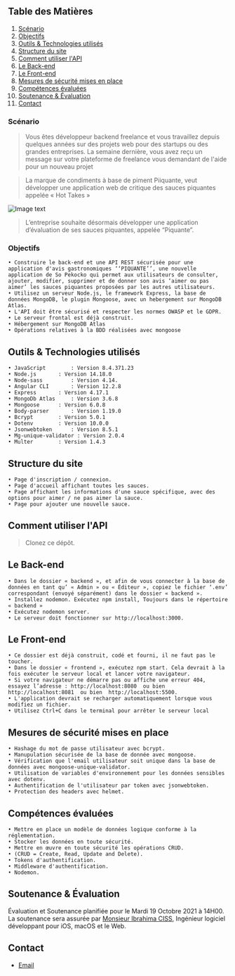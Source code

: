 ## Table des Matières
1.  [Scénario](#Scénario)
2.  [Objectifs](#Objectifs)
3.  [Outils & Technologies utilisés](#Outils-&-Technologies-utilisées)
4.  [Structure du site](#Structure-du-site)
5.  [Comment utiliser l'API](#Comment-utiliser-l'API)
6.  [Le Back-end](#Le-Back-end)
7.  [Le Front-end](#Le-Front-end)
8.  [Mesures de sécurité mises en place](#Mesures-de-sécurité-mises-en-place)
9.  [Compétences évaluées](#Compétences)
10. [Soutenance & Évaluation](#Soutenance-&-Évaluation)
11. [Contact](#Contact)

### Scénario
>Vous êtes développeur backend freelance et vous travaillez depuis quelques années sur des projets web pour des startups ou des grandes entreprises. La semaine dernière, vous avez reçu un message sur votre plateforme de freelance vous demandant de l'aide
pour un nouveau projet

>La marque de condiments à base de piment
Piiquante, veut développer une application web de critique des sauces piquantes appelée « Hot Takes »

![Image text](https://raw.githubusercontent.com/Waleedos/P6-Last/main/autres/piquante.png)
>L’entreprise souhaite désormais développer une application d’évaluation de ses sauces piquantes, appelée “Piquante”. 

### Objectifs
>
    • Construire le back-end et une API REST sécurisée pour une application d'avis gastronomiques ‘‘PIQUANTE’’, une nouvelle application de So Pekocko qui permet aux utilisateurs de consulter, ajouter, modifier, supprimer et de donner son avis ‘aimer ou pas aimer’ les sauces piquantes proposées par les autres utilisateurs.
    • Utilisez un serveur Node.js, le framework Express, la base de données MongoDB, le plugin Mongoose, avec un hebergement sur MongoDB Atlas.
    • L'API doit être sécurisé et respecter les normes OWASP et le GDPR.
    • Le serveur frontal est déjà construit.
    • Hébergement sur MongoDB Atlas
    • Opérations relatives à la BDD réalisées avec mongoose

## Outils & Technologies utilisés
>
    • JavaScript	    : Version 8.4.371.23
    • Node.js 	    : Version 14.18.0
    • Node-sass 	    : Version 4.14.  
    • Angular CLI 	    : Version 12.2.8
    • Express	    : Version 4.17.1
    • MongoDb Atlas	    : Version 3.6.8
    • Mongoose	    : Version 6.0.8
    • Body-parser	    : Version 1.19.0
    • Bcrypt	    : Version 5.0.1
    • Dotenv	    : Version 10.0.0
    • Jsonwebtoken	    : Version 8.5.1
    • Mg-unique-validator : Version 2.0.4
    • Multer	    : Version 1.4.3

## Structure du site
>
    • Page d'inscription / connexion. 
    • Page d'accueil affichant toutes les sauces.
    • Page affichant les informations d'une sauce spécifique, avec des options pour aimer / ne pas aimer la sauce. 
    • Page pour ajouter une nouvelle sauce. 

## Comment utiliser l'API
>Clonez ce dépôt. 

## Le Back-end
>
    • Dans le dossier « backend », et afin de vous connecter à la base de données en tant qu’ « Admin » ou « Éditeur », copiez le fichier ‘.env’ correspondant (envoyé séparément) dans le dossier « backend ». 
    • Installez nodemon. Exécutez npm install, Toujours dans le répertoire « backend » 
    • Exécutez nodemon server. 
    • Le serveur doit fonctionner sur http://localhost:3000.   

## Le Front-end
>
    • Ce dossier est déjà construit, codé et fourni, il ne faut pas le toucher.
    • Dans le dossier « frontend », exécutez npm start. Cela devrait à la fois exécuter le serveur local et lancer votre navigateur.
    • Si votre navigateur ne démarre pas ou affiche une erreur 404, essayez l’adresse : http://localhost:8080  ou bien  http://localhost:8081  ou bien  http://localhost:5500.
    • L'application devrait se recharger automatiquement lorsque vous modifiez un fichier.
    • Utilisez Ctrl+C dans le terminal pour arrêter le serveur local  

## Mesures de sécurité mises en place
>
    • Hashage du mot de passe utilisateur avec bcrypt.
    • Manupulation sécurisée de la base de donnée avec mongoose.
    • Vérification que l'email utilisateur soit unique dans la base de données avec mongoose-unique-validator.
    • Utilisation de variables d'environnement pour les données sensibles avec dotenv.
    • Authentification de l'utilisateur par token avec jsonwebtoken.
    • Protection des headers avec helmet. 

## Compétences évaluées
>
    • Mettre en place un modèle de données logique conforme à la réglementation.
    • Stocker les données en toute sécurité.
    • Mettre en œuvre en toute sécurité les opérations CRUD.
    • (CRUD = Create, Read, Update and Delete). 
    • Tokens d'authentification.
    • Middleware d'authentification.
    • Nodemon. 

## Soutenance & Évaluation
Évaluation et Soutenance planifiée pour le Mardi 19 Octobre 2021 à 14H00.
La soutenance sera assurée par [Monsieur Ibrahima CISS](https://iciss.dev/), Ingénieur logiciel développant pour iOS, macOS et le Web.


## Contact
* [Email](mailto:alkhabou@gmail.com)